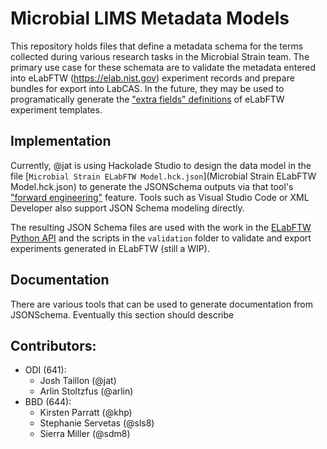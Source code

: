 # Microbial LIMS Metadata Models

This repository holds files that define a metadata schema for the terms collected during
various research tasks in the Microbial Strain team. The primary use case for these schemata
are to validate the metadata entered into eLabFTW (https://elab.nist.gov) experiment records
and prepare bundles for export into LabCAS. In the future, they may be used to programatically
generate the ["extra fields" definitions](https://doc.elabftw.net/metadata.html) of eLabFTW
experiment templates.

## Implementation

Currently, @jat is using Hackolade Studio to design the data model in the file
[`Microbial Strain ELabFTW Model.hck.json`](Microbial Strain ELabFTW Model.hck.json) to
generate the JSONSchema outputs via that tool's ["forward engineering"](https://hackolade.com/help/JSONSchema.html)
feature. Tools such as Visual Studio Code or XML Developer also support JSON Schema modeling
directly.

The resulting JSON Schema files are used with the work in the 
[ELabFTW Python API](https://***REMOVED***/gitlab/mml-lims/elabftw-python-api) and the scripts
in the `validation` folder to validate and export experiments generated in ELabFTW (still a WIP). 

## Documentation

There are various tools that can be used to generate documentation from JSONSchema. Eventually
this section should describe 

## Contributors:

- ODI (641):
	- Josh Taillon (@jat)
	- Arlin Stoltzfus (@arlin)
- BBD (644):
	- Kirsten Parratt (@khp)
	- Stephanie Servetas (@sls8)
	- Sierra Miller (@sdm8) 